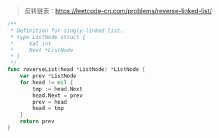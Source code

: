 > 反转链表：https://leetcode-cn.com/problems/reverse-linked-list/

```go
/**
 * Definition for singly-linked list.
 * type ListNode struct {
 *     Val int
 *     Next *ListNode
 * }
 */
func reverseList(head *ListNode) *ListNode {
	var prev *ListNode
	for head != nil {
		tmp := head.Next
		head.Next = prev
		prev = head
		head = tmp
	}
	return prev
}
```

